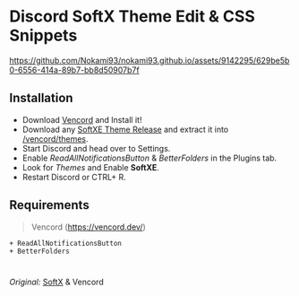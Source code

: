 
# Discord SoftX Theme Edit & CSS Snippets

https://github.com/Nokami93/nokami93.github.io/assets/9142295/629be5b0-6556-414a-89b7-bb8d50907b7f


## **Installation**
- Download [Vencord](https://vencord.dev/) and Install it!
- Download any [SoftXE Theme Release](https://github.com/Nokami93/nokami93.github.io/releases) and extract it into [/vencord/themes](https://i.imgur.com/UCldJLr.png).
- Start Discord and head over to Settings.
- Enable *ReadAllNotificationsButton* & *BetterFolders* in the Plugins tab.
- Look for *Themes* and Enable **SoftXE**.
- Restart Discord or CTRL+ R.


## **Requirements**
> Vencord (https://vencord.dev/)

    + ReadAllNotificationsButton
    + BetterFolders





#


*Original:* [SoftX](https://github.com/DiscordStyles/SoftX)  & Vencord
